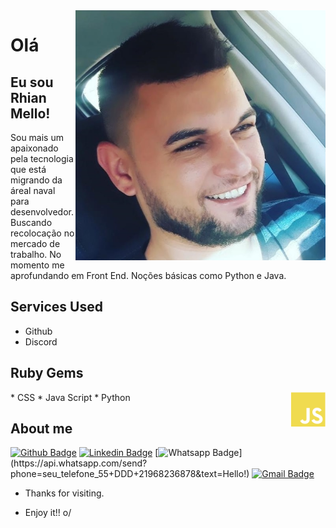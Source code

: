 <img align="right" width="400" height="400" src="https://github.com/rhianmello/projeto-site/blob/main/img/p1.jpg?raw=true">
 
# Olá
 
## Eu sou Rhian Mello!
 
Sou mais um apaixonado pela tecnologia que está migrando da áreal naval para desenvolvedor.
Buscando recolocação no mercado de trabalho. 
No momento me aprofundando em Front End.
Noções básicas como Python e Java.
 
## Services Used
 
* Github
* Discord
 
 
## Ruby Gems

<img align="right" width="56" height="56" src="https://raw.githubusercontent.com/devicons/devicon/master/icons/javascript/javascript-plain.svg?raw=true">
* CSS
* Java Script
* Python 

## About me 
[![Github Badge](https://img.shields.io/badge/-Github-000?style=flat-square&logo=Github&logoColor=white&link=link_do_seu_perfil_no_github)](https://github.com/rhianmello)
[![Linkedin Badge](https://img.shields.io/badge/-LinkedIn-blue?style=flat-square&logo=Linkedin&logoColor=white&link=link_do_seu_perfil_no_linkedin)](https://www.linkedin.com/in/rhian-mello-4b10a340/)
[![Whatsapp Badge](https://img.shields.io/badge/-Whatsapp-4CA143?style=flat-square&labelColor=4CA143&logo=whatsapp&logoColor=white&link=https://api.whatsapp.com/send?phone=seu_telefone_55+DDD+número_de_telefone&text=Hello!)](https://api.whatsapp.com/send?phone=seu_telefone_55+DDD+21968236878&text=Hello!)
[![Gmail Badge](https://img.shields.io/badge/-Gmail-c14438?style=flat-square&logo=Gmail&logoColor=white&link=mailto:seu_email)](mailto:rhian.udm@gmail.com)
 
- Thanks for visiting. 
 
- Enjoy it!! o/
